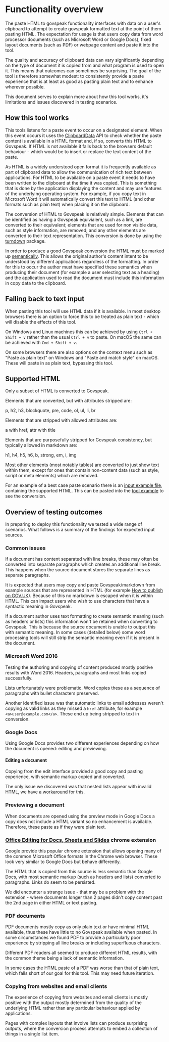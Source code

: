 # Functionality overview

The paste HTML to govspeak functionality interfaces with data on a user's
clipboard to attempt to create govspeak formatted text at the point of them
pasting HTML. The expectation for usage is that users copy data from
word processor documents (such as Microsoft Word or Google Docs),
fixed layout documents (such as PDF) or webpage content and paste it into the
tool.

The quality and accuracy of clipboard data can vary significantly depending on
the type of document it is copied from and what program is used to open it.
This means that outcomes can sometimes be surprising. The goal of the tool is
therefore somewhat modest: to consistently provide a paste experience that is
at least as good as pasting plain text and to enhance wherever possible.

This document serves to explain more about how this tool works, it's limitations
and issues discovered in testing scenarios.

## How this tool works

This tools listens for a paste event to occur on a designated element. When
this event occurs it uses the [ClipboardData][] API to check whether the paste
content is available in a HTML format and, if so, converts this HTML to
Govspeak. If HTML is not available it falls back to the browsers default
behaviour - which would be to insert or replace the text content of the paste.

As HTML is a widely understood open format it is frequently available as part
of clipboard data to allow the communication of rich text between applications.
For HTML to be available on a paste event it needs to have been written to the
clipboard at the time it was copied. This is something that is done by the
application displaying the content and may use features of the underlying
operating system. For example, if you copy text in Microsoft Word it will
automatically convert this text to HTML (and other formats such as plain text)
when placing it on the clipboard.

The conversion of HTML to Govspeak is relatively simple. Elements that can be
identified as having a Govspeak equivialent, such as a link, are converted to
their equivalent; elements that are used for non visible data, such as style
information, are removed; and any other elements are converted to their text
representation. This conversion is done by using the [turndown] package.

In order to produce a good Govspeak conversion the HTML must be marked up
[semantically][semantic-html]. This allows the original author's content intent
to be understood by different applications regardless of the formatting. In
order for this to occur the author must have specified these semantics when
producing their document (for example a user selecting text as a heading) and
the application used to read the document must include this information in
copy data to the clipboard.

## Falling back to text input

When pasting this tool will use HTML data if it is available. In most desktop
browsers there is an option to force this to be treated as plain text - which
will disable the effects of this tool.

On Windows and Linux machines this can be achieved by using `Ctrl + Shift + v`
rather than the usual `Ctrl + v` to paste. On macOS the same can be achieved
with `Cmd + Shift + v`.

On some browsers there are also options on the context menu such as "Paste as
plain text" on Windows and "Paste and match style" on macOS. These will paste
in as plain text, bypassing this tool.

## Supported HTML

Only a subset of HTML is converted to Govspeak.

Elements that are converted, but with attributes stripped are:

p, h2, h3, blockquote, pre, code, ol, ul, li, br

Elements that are stripped with allowed attributes are:

a with href, attr with title

Elements that are purposefully stripped for Govspeak consistency, but typically
allowed in markdown are:

h1, h4, h5, h6, b, strong, em, i, img

Most other elements (most notably tables) are converted to just show text
within them, except for ones that contain non-content data (such as style,
script or meta elements) which are removed.

For an example of a best case paste scenario there is an [input example file][],
containing the supported HTML. This can be pasted into the [tool example][]
to see the conversion.

## Overview of testing outcomes

In preparing to deploy this functionality we tested a wide range of scenarios.
What follows is a summary of the findings for expected input sources.

### Common issues

If a document has content separated with line breaks, these may often be
converted into separate paragraphs which creates an additional line break. This
happens when the source document stores the separate lines as separate
paragraphs.

It is expected that users may copy and paste Govspeak/markdown from example
sources that are represented in HTML (for example [How to publish on GOV.UK][]). Because
of this no markdown is escaped when it is within HTML. This can impact users
who wish to use characters that have a syntactic meaning in Govspeak.

If a document author uses text formatting to create semantic meaning (such as
headers or lists) this information won't be retained when converting
to Govspeak. This is because the source document is unable to output this with
semantic meaning. In some cases (detailed below) some word processing tools
will still strip the semantic meaning even if it is present in the document.

### Microsoft Word 2016

Testing the authoring and copying of content produced mostly positive results
with Word 2016. Headers, paragraphs and most links copied successfully.

Lists unfortunately were problematic. Word copies these as a sequence of
paragraphs with bullet characters preserved.

Another identified issue was that automatic links to email addresses weren't
copying as valid links as they missed a `href` attribute, for example
`<a>user@example.com</a>`. These end up being stripped to text in conversion.

### Google Docs

Using Google Docs provides two different experiences depending on how the
document is opened: editing and previewing.

#### Editing a document

Copying from the edit interface provided a good copy and pasting experience,
with semantic markup copied and converted.

The only issue we discovered was that nested lists appear with invalid HTML,
we have [a workaround][gdocs-list-workaround] for this.

### Previewing a document

When documents are opened using the preview mode in Google Docs a copy does not
include a HTML variant so no enhancement is available. Therefore, these paste
as if they were plain text.

### [Office Editing for Docs, Sheets and Slides][office-extension] chrome extension

Google provide this popular chrome extension that allows opening many of the
common Microsoft Office formats in the Chrome web browser. These look very
similar to Google Docs but behave differently.

The HTML that is copied from this source is less semantic than Google Docs,
with most semantic markup (such as headers and lists) converted to paragraphs.
Links do seem to be persisted.

We did encounter a strange issue - that may be a problem with the extension -
where documents longer than 2 pages didn't copy content past the 2nd page in
either HTML or text pasting.

### PDF documents

PDF documents mostly copy as only plain text or have minimal
HTML available, thus these have little to no Govspeak available when
pasted. In some circumstances we found PDF to provide a particularly poor
experience by stripping all line breaks or including superfluous characters.

Different PDF readers all seemed to produce different HTML results, with the
common theme being a lack of semantic information.

In some cases the HTML paste of a PDF was worse than that of plain text, which
falls short of our goal for this tool. This may need future iteration.

### Copying from websites and email clients

The experience of copying from websites and email clients is mostly positive
with the output mostly determined from the quality of the underlying HTML
rather than any particular behaviour applied by applications.

Pages with complex layouts that involve lists can produce surprising outputs,
where the conversion process attempts to embed a collection of things in a
single list item.

[ClipboardData]: https://developer.mozilla.org/en-US/docs/Web/API/ClipboardEvent/clipboardData
[turndown]: https://github.com/domchristie/turndown
[semantic-html]: https://www.lifewire.com/why-use-semantic-html-3468271
[input example file]: https://alphagov.github.io/paste-html-to-govspeak/input.html
[tool example]: https://alphagov.github.io/paste-html-to-govspeak/
[How to publish on GOV.UK]: https://www.gov.uk/guidance/how-to-publish-on-gov-uk/markdown
[office-extension]: https://chrome.google.com/webstore/detail/office-editing-for-docs-s/gbkeegbaiigmenfmjfclcdgdpimamgkj
[gdocs-list-workaround]: https://github.com/alphagov/paste-html-to-govspeak/pull/26/commits/b61c64653b2c57cfd529285fdcd267b64cbcad81
